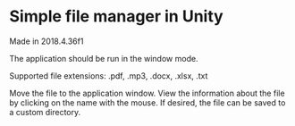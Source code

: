 # Simple file manager in Unity

Made in 2018.4.36f1

The application should be run in the window mode.

Supported file extensions: .pdf, .mp3, .docx, .xlsx, .txt

Move the file to the application window. View the information about the file by clicking on the name with the mouse. If desired, the file can be saved to a custom directory.
